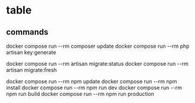 # table

## commands

docker compose run --rm composer update
docker compose run --rm php artisan key:generate

docker compose run --rm artisan migrate:status
docker compose run --rm artisan migrate:fresh

docker compose run --rm npm update
docker compose run --rm npm install
docker compose run --rm npm run dev
docker compose run --rm npm run build
docker compose run --rm npm run production
